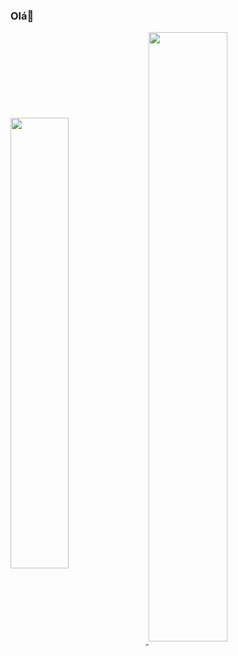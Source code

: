 ### Olá👋


<a href="https://github.com/anuraghazra/convoychat">
  <img width="43%"align="center" src="https://github-readme-stats.vercel.app/api?username=MatheusJoelho&show_icons=true&theme=radical" />
</a>
<a href="https://github.com/anuraghazra/github-readme-stats">
  <img width="50%" align="center" src="https://github-readme-stats.vercel.app/api/top-langs/?username=MatheusJoelho&layout=compact&theme=radical" />
</a>
